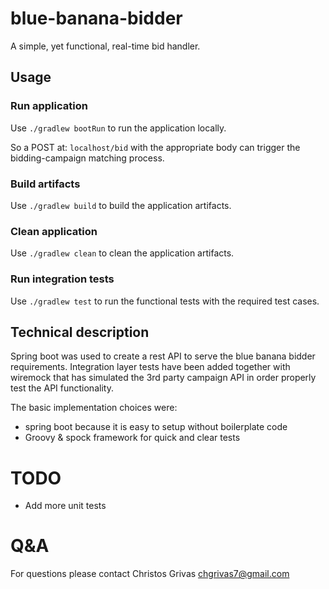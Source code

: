 # blue-banana-bidder
A simple, yet functional, real-time bid handler.

## Usage

### Run application

Use `./gradlew bootRun` to run the application locally.

So a POST at: `localhost/bid` with the appropriate body can trigger the bidding-campaign matching process.

### Build artifacts

Use `./gradlew build` to build the application artifacts.

### Clean application

Use `./gradlew clean` to clean the application artifacts.

### Run integration tests

Use `./gradlew test` to run the functional tests with the required test cases.

## Technical description

Spring boot was used to create a rest API to serve the blue banana bidder requirements. Integration layer tests have
been added together with wiremock that has simulated the 3rd party campaign API in order properly test the API functionality.

The basic implementation choices were:
- spring boot because it is easy to setup without boilerplate code
- Groovy & spock framework for quick and clear tests

# TODO

- Add more unit tests

# Q&A

For questions please contact Christos Grivas <chgrivas7@gmail.com>
